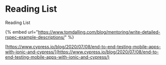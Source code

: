 # Reading List

Reading List

{% embed url="https://www.tomdalling.com/blog/mentoring/write-detailed-rspec-example-descriptions/" %}



[https://www.cypress.io/blog/2020/07/08/end-to-end-testing-mobile-apps-with-ionic-and-cypress/](https://www.cypress.io/blog/2020/07/08/end-to-end-testing-mobile-apps-with-ionic-and-cypress/)


